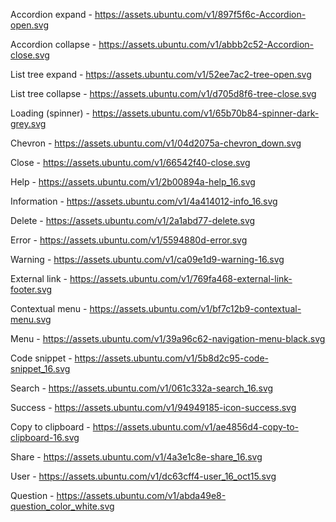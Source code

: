 Accordion expand - https://assets.ubuntu.com/v1/897f5f6c-Accordion-open.svg

Accordion collapse - https://assets.ubuntu.com/v1/abbb2c52-Accordion-close.svg

List tree expand - https://assets.ubuntu.com/v1/52ee7ac2-tree-open.svg

List tree collapse - https://assets.ubuntu.com/v1/d705d8f6-tree-close.svg

Loading (spinner) - https://assets.ubuntu.com/v1/65b70b84-spinner-dark-grey.svg

Chevron - https://assets.ubuntu.com/v1/04d2075a-chevron_down.svg

Close - https://assets.ubuntu.com/v1/66542f40-close.svg

Help - https://assets.ubuntu.com/v1/2b00894a-help_16.svg

Information - https://assets.ubuntu.com/v1/4a414012-info_16.svg

Delete - https://assets.ubuntu.com/v1/2a1abd77-delete.svg

Error - https://assets.ubuntu.com/v1/5594880d-error.svg

Warning - https://assets.ubuntu.com/v1/ca09e1d9-warning-16.svg

External link - https://assets.ubuntu.com/v1/769fa468-external-link-footer.svg

Contextual menu - https://assets.ubuntu.com/v1/bf7c12b9-contextual-menu.svg

Menu - https://assets.ubuntu.com/v1/39a96c62-navigation-menu-black.svg

Code snippet - https://assets.ubuntu.com/v1/5b8d2c95-code-snippet_16.svg

Search - https://assets.ubuntu.com/v1/061c332a-search_16.svg

Success - https://assets.ubuntu.com/v1/94949185-icon-success.svg

Copy to clipboard - https://assets.ubuntu.com/v1/ae4856d4-copy-to-clipboard-16.svg

Share - https://assets.ubuntu.com/v1/4a3e1c8e-share_16.svg

User - https://assets.ubuntu.com/v1/dc63cff4-user_16_oct15.svg

Question - https://assets.ubuntu.com/v1/abda49e8-question_color_white.svg

